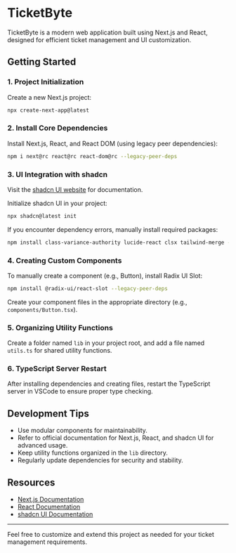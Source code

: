 <!--
    Documentation:

    This README provides comprehensive setup and usage instructions for the TicketByte project, built with Next.js and React. It covers environment setup, dependency installation, UI integration, component creation, utility organization, and development tips.
-->

# TicketByte

TicketByte is a modern web application built using Next.js and React, designed for efficient ticket management and UI customization.

## Getting Started

### 1. Project Initialization

Create a new Next.js project:

```bash
npx create-next-app@latest
```

### 2. Install Core Dependencies

Install Next.js, React, and React DOM (using legacy peer dependencies):

```bash
npm i next@rc react@rc react-dom@rc --legacy-peer-deps
```

### 3. UI Integration with shadcn

Visit the [shadcn UI website](https://ui.shadcn.com/) for documentation.

Initialize shadcn UI in your project:

```bash
npx shadcn@latest init
```

If you encounter dependency errors, manually install required packages:

```bash
npm install class-variance-authority lucide-react clsx tailwind-merge --legacy-peer-deps
```

### 4. Creating Custom Components

To manually create a component (e.g., Button), install Radix UI Slot:

```bash
npm install @radix-ui/react-slot --legacy-peer-deps
```

Create your component files in the appropriate directory (e.g., `components/Button.tsx`).

### 5. Organizing Utility Functions

Create a folder named `lib` in your project root, and add a file named `utils.ts` for shared utility functions.

### 6. TypeScript Server Restart

After installing dependencies and creating files, restart the TypeScript server in VSCode to ensure proper type checking.

## Development Tips

- Use modular components for maintainability.
- Refer to official documentation for Next.js, React, and shadcn UI for advanced usage.
- Keep utility functions organized in the `lib` directory.
- Regularly update dependencies for security and stability.

## Resources

- [Next.js Documentation](https://nextjs.org/docs)
- [React Documentation](https://react.dev/)
- [shadcn UI Documentation](https://ui.shadcn.com/)

---

Feel free to customize and extend this project as needed for your ticket management requirements.